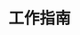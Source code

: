 # 工作指南

<br/>

  <Linkcard 
  url="." 
  title="软考"  
  logo="/blog/icon/ruankao.png"
  />

  <Linkcard 
  url="./杭州买房" 
  title="杭州买房"  
  logo="/blog/icon/hangzhou.png"
  />

  <Linkcard 
  url="./tools" 
  title="在线工具"  
  logo="/blog/icon/tools.png"
  />